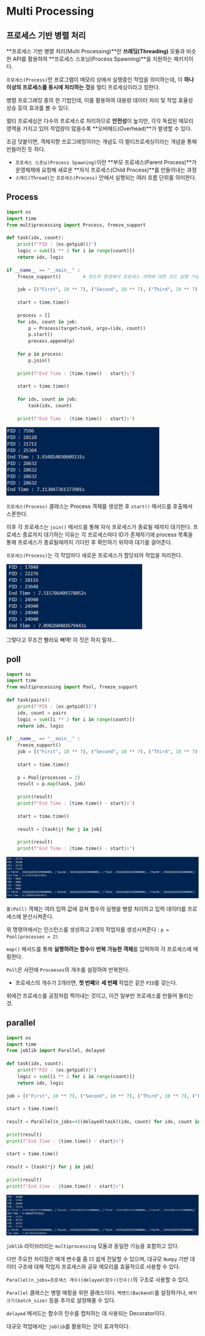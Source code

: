 # Multi Processing

## 프로세스 기반 병렬 처리

**프로세스 기반 병렬 처리(Multi Processing)**란 **쓰레딩(Threading)** 모듈과 비슷한 API를 활용하여 **프로세스 스포닝(Process Spawning)**을 지원하는 패키지이다.

`프로세스(Process)`란 프로그램이 메모리 상에서 실행중인 작업을 의미하는데, 이 **하나 이상의 프로세스를 동시에 처리하는 것**을 멀티 프로세싱이라고 칭한다.

병렬 프로그래밍 중의 한 기법인데, 이를 활용하여 대용량 데이터 처리 및 작업 효율성 상승 등의 효과를 볼 수 있다.

멀티 프로세싱은 다수의 프로세스로 처리하므로 **안전성**이 높지만, 각각 독립된 메모리 영역을 가지고 있어 작업량이 많을수록 **오버헤드(Overhead)**가 발생할 수 있다.

조금 덧붙이면, 객체지향 프로그래밍이라는 개념도 이 멀티프로세싱이라는 개념을 통해 만들어진 듯 하다.

- `프로세스 스포닝(Process Spawning)`이란 **부모 프로세스(Parent Process)**가 운영체제에 요청해 새로운 **자식 프로세스(Child Process)**를 만들어내는 과정
- `스레드(Thread)`는 `프로세스(Process)` 안에서 실행되는 여러 흐름 단위를 의미한다.

## Process

```Python
import os
import time
from multiprocessing import Process, freeze_support

def task(idx, count):
    print(f"PID : {os.getpid()}")
    logic = sum([i ** 2 for i in range(count)])
    return idx, logic

if __name__ == "__main__" :
    freeze_support()        # 윈도우 환경에서 프로세스 개체에 대한 코드 실행 가능하도록 설정
    
    job = [("First", 10 ** 7), ("Second", 10 ** 7), ("Third", 10 ** 7), ("Forth", 10 ** 7)]
    
    start = time.time()
    
    process = []
    for idx, count in job:
        p = Process(target=task, args=(idx, count))
        p.start()
        process.append(p)
    
    for p in process:
        p.join()
        
    print(f"End Time : {time.time() - start}s")
    
    start = time.time()
    
    for idx, count in job:
        task(idx, count)
    
    print(f"End Time : {time.time() - start}s")
```

![Process-Result](../../image/Multiprocessing/process2.png)

`프로세스(Process)` 클래스는 Process 객체를 생성한 후 `start()` 메서드를 호출해서 스폰한다.

이후 각 프로세스는 `join()` 메서드를 통해 자식 프로세스가 종료될 때까지 대기한다. 프로세스 종료까지 대기하는 이유는 각 프로세스마다 ID가 존재하기에 process 목록을 통해 프로세스가 종료될때까지 기다린 후 확인하기 위하여 대기를 걸어준다.

`프로세스(Process)`는 각 작업마다 새로운 프로세스가 할당되어 작업을 처리한다.

![Process-Result](../../image/Multiprocessing/process.png)

그렇다고 무조건 빨라요 빼액! 이 짓은 하지 말자...

## poll

```Python
import os
import time
from multiprocessing import Pool, freeze_support

def task(pairs):
    print(f"PID : {os.getpid()}")
    idx, count = pairs
    logic = sum([i ** 2 for i in range(count)])
    return idx, logic

if __name__ == "__main__" :
    freeze_support()
    job = [("First", 10 ** 7), ("Second", 10 ** 7), ("Third", 10 ** 7), ("Fourth", 10 ** 7)]
    
    start = time.time()
    
    p = Pool(processes = 2)
    result = p.map(task, job)
    
    print(result)
    print(f"End Time : {time.time() - start}s")
    
    start = time.time()
    
    result = [task(j) for j in job]
    
    print(result)
    print(f"End Time : {time.time() - start}s")
```

![Poll_result](../../image/Multiprocessing/poll.png)

`폴(Poll)` 객체는 여러 입력 값에 걸쳐 함수의 실행을 병렬 처리하고 입력 데이터를 프로세스에 분산시켜준다.

위 명령어에서는 인스턴스를 생성하고 2개의 작업자를 생성시켜준다 : `p = Pool(processes = 2)`

`map()` 메서드를 통해 **실행하려는 함수**와 **반복 가능한 객체**를 입력하여 각 프로세스에 매핑한다.

`Poll`은 사전에 `Proceeses`의 개수를 설정하여 반복한다.
  
- 프로세스의 개수가 2개라면, **첫 번째**와 **세 번째** 작업은 같은 `PID`를 갖는다.

위에건 프로세스를 공장처럼 찍어내는 것이고, 이건 일부만 프로세스를 만들어 돌리는 것.

## parallel

```Python
import os
import time
from joblib import Parallel, delayed

def task(idx, count):
    print(f"PID : {os.getpid()}")
    logic = sum([i ** 2 for i in range(count)])
    return idx, logic

job = [("First", 10 ** 7), ("Second", 10 ** 7), ("Third", 10 ** 7), ("Fourth", 10 ** 7)]

start = time.time()

result = Parallel(n_jobs=4)(delayed(task)(idx, count) for idx, count in job)

print(result)
print(f"End Time : {time.time() - start}s")

start = time.time()

result = [task(*j) for j in job]

print(result)
print(f"End time : {time.time() - start}s")
```

![parallel](../../image/Multiprocessing/parallel.png)

`joblib` 라이브러리는 `multiprocessing` 모듈과 동일한 기능을 포함하고 있다.

다만 주요한 차이점은 매개 변수를 좀 더 쉽게 전달할 수 있으며, 대규모 `Numpy` 기반 데이터 구조에 대해 작업자 프로세스와 공유 메모리를 효율적으로 사용할 수 있다.

`Parallel(n_jobs=프로세스 개수)(delayed(함수)(인수))`의 구조로 사용할 수 있다.

`Parallel` 클래스는 병렬 매핑을 위한 클래스이다. `벡엔드(Backend)`를 설정하거나, `배치 크기(batch_size)` 등을 추가로 설정해줄 수 있다.

`delayed` 메서드는 함수의 인수를 캡처하는 데 사용되는 Decorator이다.

대규모 작업에서는 `joblib`를 활용하는 것이 효과적이다.